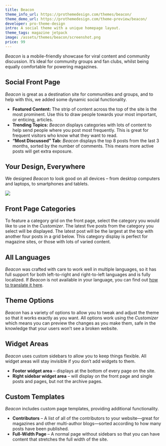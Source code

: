 ```yaml
---
title: Beacon
theme_info_url: https://prothemedesign.com/themes/beacon/
theme_demo_url: https://prothemedesign.com/theme-preview/beacon/
developer: pro-theme-design
intro: A social theme with a unique homepage layout.
theme_tags: magazine jetpack
image: /assets/themes/beacon/screenshot.png
price: 99
---
```


<em>Beacon</em> is a mobile-friendly showcase for viral content and community discussion. It’s ideal for community groups and fan clubs, whilst being equally comfortable for powering magazines.

## Social Front Page

<em>Beacon</em> is great as a destination site for communities and groups, and to help with this, we added some dynamic social functionality.

* <strong>Featured Content:</strong> The strip of content across the top of the site is the most prominent. Use this to draw people towards your most important, or enticing, articles.
* <strong>Trending Topics:</strong> <em>Beacon</em> displays categories with lots of content to help send people where you post most frequently. This is great for frequent visitors who know what they want to read.
* <strong>“Most Discussed” Tab:</strong> <em>Beacon</em> displays the top 8 posts from the last 3 months, sorted by the number of comments. This means more active posts will get extra exposure.

## Your Design, Everywhere

We designed <em>Beacon</em> to look good on all devices – from desktop computers and laptops, to smartphones and tablets.

<img data-attachment-id="19163" class="alignnone size-large wp-image-19163" src="https://theme.files.wordpress.com/2014/11/place_to_11-15-2014-3-36-28-pm.jpg?w=640&amp;h=448" />

## Front Page Categories

To feature a category grid on the front page, select the category you would like to use in the <em>Customizer</em>. The latest five posts from the category you select will be displayed. The latest post will be the largest at the top with another four posts in a grid below. This category display is perfect for magazine sites, or those with lots of varied content.

## All Languages

<em>Beacon</em> was crafted with care to work well in multiple languages, so it has full support for both left-to-right and right-to-left languages and is fully localized. If <em>Beacon</em> is not available in your language, you can find out <a href="https://prothemedesign.com/documentation/general/localization/">how to translate it here</a>.

## Theme Options

<em>Beacon</em> has a variety of options to allow you to tweak and adjust the theme so that it works exactly as you want. All options work using the <em>Customizer</em> which means you can preview the changes as you make them, safe in the knowledge that your users won’t see a broken website.

## Widget Areas

<em>Beacon</em> uses custom sidebars to allow you to keep things flexible. All widget areas will stay invisible if you don’t add widgets to them.

* <strong>Footer widget area</strong> – displays at the bottom of every page on the site.
* <strong>Right sidebar widget area</strong> – will display on the front page and single posts and pages, but not the archive pages.

## Custom Templates

<em>Beacon</em> includes custom page templates, providing additional functionality.

* <strong>Contributors</strong> – A list of all of the contributors to your website—great for magazines and other multi-author blogs—sorted according to how many posts have been published.
* <strong>Full-Width Page</strong> – A normal page without sidebars so that you can have content that stretches the full width of the site.
